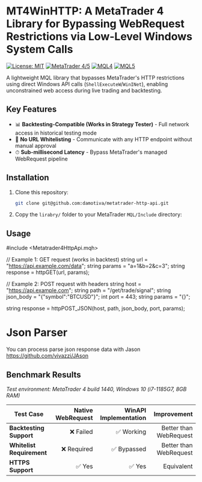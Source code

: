 
# MT4WinHTTP: A MetaTrader 4 Library for Bypassing WebRequest Restrictions via Low-Level Windows System Calls

[![License: MIT](https://img.shields.io/badge/License-MIT-yellow.svg)](https://opensource.org/licenses/MIT)
[![MetaTrader 4/5](https://img.shields.io/badge/Platform-MetaTrader%204|5-blue)](https://www.metatrader5.com)
[![MQL4](https://img.shields.io/badge/Language-MQL4-orange)](https://www.mql4.com)
[![MQL5](https://img.shields.io/badge/Language-MQL5-orange)](https://www.mql5.com)

A lightweight MQL library that bypasses MetaTrader's HTTP restrictions using direct Windows API calls (`ShellExecuteW`/`WinINet`), enabling unconstrained web access during live trading and backtesting.

## Key Features
- 📊 **Backtesting-Compatible (Works in Strategy Tester)** - Full network access in historical testing mode
- 🚫 **No URL Whitelisting** - Communicate with any HTTP endpoint without manual approval
- ⏱ **Sub-millisecond Latency** - Bypass MetaTrader's managed WebRequest pipeline

## Installation
1. Clone this repository:
   ```bash
   git clone git@github.com:damotiva/metatrader-http-api.git
   ```

2. Copy the  `lirabry/`  folder to your MetaTrader  `MQL/Include`  directory:
        
## Usage

#include <Metatrader4HttpApi.mqh>

// Example 1: GET request (works in backtest)
string url = "https://api.example.com/data";
string params = "a=1&b=2&c=3";
string response = httpGET(url, params);

// Example 2: POST request with headers
string host = "https://api.example.com";
string path = "/get/trade/signal";
string json_body = "{\"symbol\":\"BTCUSD\"}";
int port = 443;
string params = "{}";

string response = httpPOST_JSON(host, path, json_body, port, params);


# Json Parser
You can process parse json response data with Jason https://github.com/vivazzi/JAson


## Benchmark Results

*Test environment: MetaTrader 4 build 1440, Windows 10 (i7-1185G7, 8GB RAM)*

| Test Case                      | Native WebRequest | WinAPI Implementation | Improvement       |
|--------------------------------|------------------:|----------------------:|------------------:|
| **Backtesting Support**        | ❌ Failed         | ✅ Working            | Better than WebRequest               |
| **Whitelist Requirement**      | ❌ Required       | ✅ Bypassed           | Better than WebRequest               |
| **HTTPS Support**              | ✅ Yes            | ✅ Yes                | Equivalent        |

